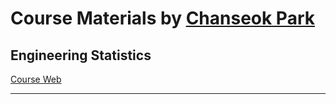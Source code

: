 # Course Materials by  [Chanseok Park](https://sites.google.com/view/appliedstat)

## Engineering Statistics
  [Course Web](https://sites.google.com/view/appliedstat/course/stat2)

---
